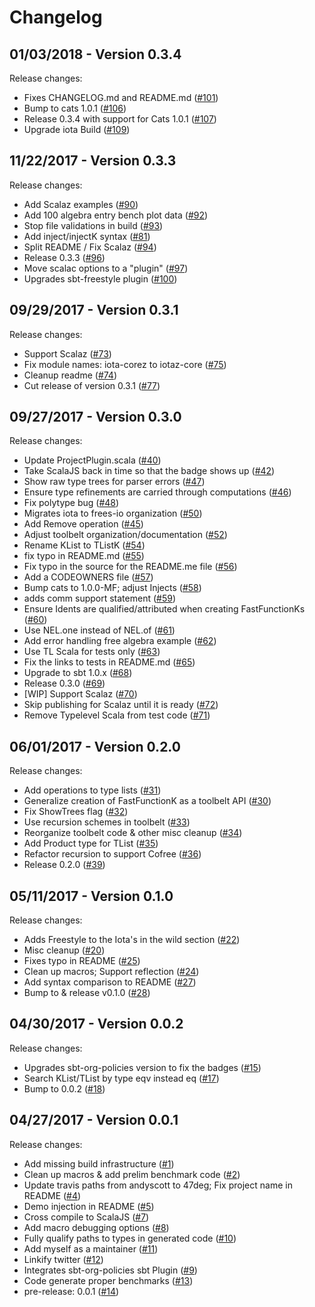 # Changelog

## 01/03/2018 - Version 0.3.4

Release changes:

* Fixes CHANGELOG.md and README.md ([#101](https://github.com/frees-io/iota/pull/101))
* Bump to cats 1.0.1 ([#106](https://github.com/frees-io/iota/pull/106))
* Release 0.3.4 with support for Cats 1.0.1 ([#107](https://github.com/frees-io/iota/pull/107))
* Upgrade iota Build ([#109](https://github.com/frees-io/iota/pull/109))


## 11/22/2017 - Version 0.3.3

Release changes:

* Add Scalaz examples ([#90](https://github.com/frees-io/iota/pull/90))
* Add 100 algebra entry bench plot data ([#92](https://github.com/frees-io/iota/pull/92))
* Stop file validations in build ([#93](https://github.com/frees-io/iota/pull/93))
* Add inject/injectK syntax ([#81](https://github.com/frees-io/iota/pull/81))
* Split README / Fix Scalaz ([#94](https://github.com/frees-io/iota/pull/94))
* Release 0.3.3 ([#96](https://github.com/frees-io/iota/pull/96))
* Move scalac options to a "plugin" ([#97](https://github.com/frees-io/iota/pull/97))
* Upgrades sbt-freestyle plugin ([#100](https://github.com/frees-io/iota/pull/100))


## 09/29/2017 - Version 0.3.1

Release changes:

* Support Scalaz ([#73](https://github.com/frees-io/iota/pull/73))
* Fix module names: iota-corez to iotaz-core ([#75](https://github.com/frees-io/iota/pull/75))
* Cleanup readme ([#74](https://github.com/frees-io/iota/pull/74))
* Cut release of version 0.3.1 ([#77](https://github.com/frees-io/iota/pull/77))


## 09/27/2017 - Version 0.3.0

Release changes:

* Update ProjectPlugin.scala ([#40](https://github.com/frees-io/iota/pull/40))
* Take ScalaJS back in time so that the badge shows up ([#42](https://github.com/frees-io/iota/pull/42))
* Show raw type trees for parser errors ([#47](https://github.com/frees-io/iota/pull/47))
* Ensure type refinements are carried through computations ([#46](https://github.com/frees-io/iota/pull/46))
* Fix polytype bug ([#48](https://github.com/frees-io/iota/pull/48))
* Migrates iota to frees-io organization ([#50](https://github.com/frees-io/iota/pull/50))
* Add Remove operation ([#45](https://github.com/frees-io/iota/pull/45))
* Adjust toolbelt organization/documentation ([#52](https://github.com/frees-io/iota/pull/52))
* Rename KList to TListK ([#54](https://github.com/frees-io/iota/pull/54))
* fix typo in README.md ([#55](https://github.com/frees-io/iota/pull/55))
* Fix typo in the source for the README.me file ([#56](https://github.com/frees-io/iota/pull/56))
* Add a CODEOWNERS file ([#57](https://github.com/frees-io/iota/pull/57))
* Bump cats to 1.0.0-MF; adjust Injects ([#58](https://github.com/frees-io/iota/pull/58))
* adds comm support statement ([#59](https://github.com/frees-io/iota/pull/59))
* Ensure Idents are qualified/attributed when creating FastFunctionKs ([#60](https://github.com/frees-io/iota/pull/60))
* Use NEL.one instead of NEL.of ([#61](https://github.com/frees-io/iota/pull/61))
* Add error handling free algebra example ([#62](https://github.com/frees-io/iota/pull/62))
* Use TL Scala for tests only ([#63](https://github.com/frees-io/iota/pull/63))
* Fix the links to tests in README.md ([#65](https://github.com/frees-io/iota/pull/65))
* Upgrade to sbt 1.0.x ([#68](https://github.com/frees-io/iota/pull/68))
* Release 0.3.0 ([#69](https://github.com/frees-io/iota/pull/69))
* [WIP] Support Scalaz ([#70](https://github.com/frees-io/iota/pull/70))
* Skip publishing for Scalaz until it is ready ([#72](https://github.com/frees-io/iota/pull/72))
* Remove Typelevel Scala from test code ([#71](https://github.com/frees-io/iota/pull/71))


## 06/01/2017 - Version 0.2.0

Release changes:

* Add operations to type lists ([#31](https://github.com/47deg/iota/pull/31))
* Generalize creation of FastFunctionK as a toolbelt API ([#30](https://github.com/47deg/iota/pull/30))
* Fix ShowTrees flag ([#32](https://github.com/47deg/iota/pull/32))
* Use recursion schemes in toolbelt ([#33](https://github.com/47deg/iota/pull/33))
* Reorganize toolbelt code & other misc cleanup ([#34](https://github.com/47deg/iota/pull/34))
* Add Product type for TList ([#35](https://github.com/47deg/iota/pull/35))
* Refactor recursion to support Cofree ([#36](https://github.com/47deg/iota/pull/36))
* Release 0.2.0 ([#39](https://github.com/47deg/iota/pull/39))


## 05/11/2017 - Version 0.1.0

Release changes:

* Adds Freestyle to the Iota's in the wild section ([#22](https://github.com/47deg/iota/pull/22))
* Misc cleanup ([#20](https://github.com/47deg/iota/pull/20))
* Fixes typo in README ([#25](https://github.com/47deg/iota/pull/25))
* Clean up macros; Support reflection ([#24](https://github.com/47deg/iota/pull/24))
* Add syntax comparison to README ([#27](https://github.com/47deg/iota/pull/27))
* Bump to & release v0.1.0 ([#28](https://github.com/47deg/iota/pull/28))


## 04/30/2017 - Version 0.0.2

Release changes:

* Upgrades sbt-org-policies version to fix the badges ([#15](https://github.com/47deg/iota/pull/15))
* Search KList/TList by type eqv instead eq ([#17](https://github.com/47deg/iota/pull/17))
* Bump to 0.0.2 ([#18](https://github.com/47deg/iota/pull/18))


## 04/27/2017 - Version 0.0.1

Release changes:

* Add missing build infrastructure ([#1](https://github.com/47deg/iota/pull/1))
* Clean up macros & add prelim benchmark code ([#2](https://github.com/47deg/iota/pull/2))
* Update travis paths from andyscott to 47deg; Fix project name in README ([#4](https://github.com/47deg/iota/pull/4))
* Demo injection in README ([#5](https://github.com/47deg/iota/pull/5))
* Cross compile to ScalaJS ([#7](https://github.com/47deg/iota/pull/7))
* Add macro debugging options ([#8](https://github.com/47deg/iota/pull/8))
* Fully qualify paths to types in generated code ([#10](https://github.com/47deg/iota/pull/10))
* Add myself as a maintainer ([#11](https://github.com/47deg/iota/pull/11))
* Linkify twitter ([#12](https://github.com/47deg/iota/pull/12))
* Integrates sbt-org-policies sbt Plugin ([#9](https://github.com/47deg/iota/pull/9))
* Code generate proper benchmarks ([#13](https://github.com/47deg/iota/pull/13))
* pre-release: 0.0.1 ([#14](https://github.com/47deg/iota/pull/14))